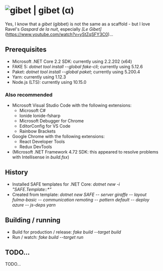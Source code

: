 # ![gibet](https://github.com/aornota/gibet/blob/master/src/resources/gibet-16x16.ico) | gibet (α)

Yes, I know that a _gibet_ (gibbet) is not the same as a scaffold - but I love Ravel's _Gaspard de la nuit_, especially _[Le Gibet]_(https://www.youtube.com/watch?v=yStZqSFY3C0)...

## Prerequisites

* Microsoft .NET Core 2.2 SDK: currently using 2.2.202 (x64)
* FAKE 5: _dotnet tool install --global fake-cli_; currently using 5.12.6
* Paket: _dotnet tool install --global paket_; currently using 5.200.4
* Yarn: currently using 1.12.3
* Node.js (LTS): currently using 10.15.0

### Also recommended

* Microsoft Visual Studio Code with the following extensions:
    * Microsoft C#
    * Ionide Ionide-fsharp
    * Microsoft Debugger for Chrome
    * EditorConfig for VS Code
    * Rainbow Brackets
* Google Chrome with the following extensions:
    * React Developer Tools
    * Redux DevTools
* (Microsoft .NET Framework 4.72 SDK: this appeared to resolve problems with Intellisense in _build.fsx_)

## History

* Installed SAFE templates for .NET Core: _dotnet new -i "SAFE.Template::*"_
* Created from template: _dotnet new SAFE -- server giraffe -- layout fulma-basic -- communication remoting -- pattern default -- deploy azure -- js-deps yarn_

## Building / running

* Build for production / release: _fake build --target build_
* Run / watch: _fake build --target run_

## TODO...

TODO...
